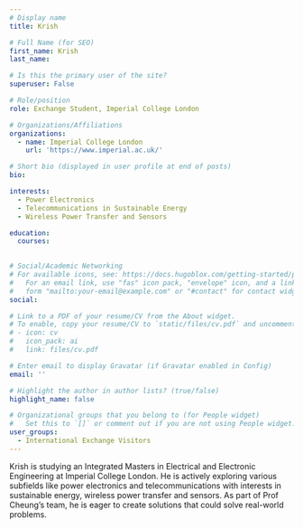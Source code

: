 ```yaml
---
# Display name
title: Krish

# Full Name (for SEO)
first_name: Krish 
last_name: 

# Is this the primary user of the site?
superuser: False

# Role/position
role: Exchange Student, Imperial College London

# Organizations/Affiliations
organizations:
  - name: Imperial College London
    url: 'https://www.imperial.ac.uk/'

# Short bio (displayed in user profile at end of posts)
bio: 

interests:
  - Power Electronics 
  - Telecommunications in Sustainable Energy
  - Wireless Power Transfer and Sensors

education:
  courses:
    

# Social/Academic Networking
# For available icons, see: https://docs.hugoblox.com/getting-started/page-builder/#icons
#   For an email link, use "fas" icon pack, "envelope" icon, and a link in the
#   form "mailto:your-email@example.com" or "#contact" for contact widget.
social:

# Link to a PDF of your resume/CV from the About widget.
# To enable, copy your resume/CV to `static/files/cv.pdf` and uncomment the lines below.
# - icon: cv
#   icon_pack: ai
#   link: files/cv.pdf

# Enter email to display Gravatar (if Gravatar enabled in Config)
email: ''

# Highlight the author in author lists? (true/false)
highlight_name: false

# Organizational groups that you belong to (for People widget)
#   Set this to `[]` or comment out if you are not using People widget.
user_groups:
  - International Exchange Visitors
---
```


Krish is studying an Integrated Masters in Electrical and Electronic Engineering at Imperial College London. He is actively exploring various subfields like power electronics and telecommunications with interests in sustainable energy, wireless power transfer and sensors. As part of Prof Cheung’s team, he is eager to create solutions that could solve real-world problems.
